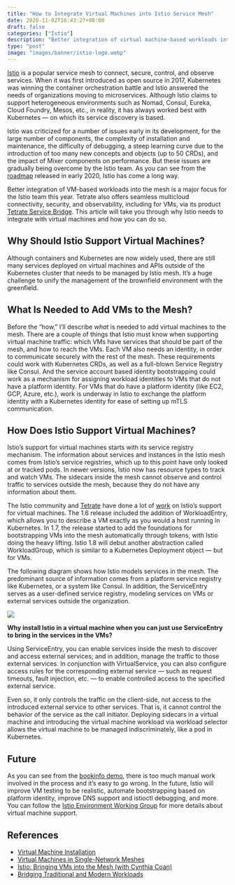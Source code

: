 ```yaml
---
title: "How to Integrate Virtual Machines into Istio Service Mesh"
date: 2020-11-02T16:43:27+08:00
draft: false
categories: ["Istio"]
description: "Better integration of virtual machine-based workloads into the service mesh is a major focus for the Istio team this year, and Tetrate also provides seamless multi-cloud connectivity, security and observability, including for virtual machines, through its product Tetrate Service Bridge. This article will show you why Istio needs to integrate with virtual machines and how."
type: "post"
image: "images/banner/istio-logo.webp"
---
```


[Istio](https://istio.io/) is a popular service mesh to connect, secure, control, and observe services. When it was first introduced as open source in 2017, Kubernetes was winning the container orchestration battle and Istio answered the needs of organizations moving to microservices. Although Istio claims to support heterogeneous environments such as Nomad, Consul, Eureka, Cloud Foundry, Mesos, etc., in reality, it has always worked best with Kubernetes — on which its service discovery is based.

Istio was criticized for a number of issues early in its development, for the large number of components, the complexity of installation and maintenance, the difficulty of debugging, a steep learning curve due to the introduction of too many new concepts and objects (up to 50 CRDs), and the impact of Mixer components on performance. But these issues are gradually being overcome by the Istio team. As you can see from the [roadmap](https://istio.io/latest/zh/blog/2020/tradewinds-2020/) released in early 2020, Istio has come a long way.

Better integration of VM-based workloads into the mesh is a major focus for the Istio team this year. Tetrate also offers seamless multicloud connectivity, security, and observability, including for VMs, via its product [Tetrate Service Bridge](https://www.tetrate.io/tetrate-service-bridge/). This article will take you through why Istio needs to integrate with virtual machines and how you can do so.

## Why Should Istio Support Virtual Machines?

Although containers and Kubernetes are now widely used, there are still many services deployed on virtual machines and APIs outside of the Kubernetes cluster that needs to be managed by Istio mesh. It’s a huge challenge to unify the management of the brownfield environment with the greenfield.

## What Is Needed to Add VMs to the Mesh?

Before the “how,” I’ll describe *what* is needed to add virtual machines to the mesh. There are a couple of things that Istio must know when supporting virtual machine traffic: which VMs have services that should be part of the mesh, and how to reach the VMs. Each VM also needs an identity, in order to communicate securely with the rest of the mesh. These requirements could work with Kubernetes CRDs, as well as a full-blown Service Registry like Consul. And the service account based identity bootstrapping could work as a mechanism for assigning workload identities to VMs that do not have a platform identity. For VMs that do have a platform identity (like EC2, GCP, Azure, etc.), work is underway in Istio to exchange the platform identity with a Kubernetes identity for ease of setting up mTLS communication.

## How Does Istio Support Virtual Machines?

Istio’s support for virtual machines starts with its service registry mechanism. The information about services and instances in the Istio mesh comes from Istio’s service registries, which up to this point have only looked at or tracked pods. In newer versions, Istio now has resource types to track and watch VMs. The sidecars inside the mesh cannot observe and control traffic to services outside the mesh, because they do not have any information about them.

The Istio community and [Tetrate](https://www.tetrate.io/) have done a lot of [work](https://www.tetrate.io/blog/istio-bringing-vms-into-the-mesh-with-cynthia-coan/) on Istio’s support for virtual machines. The 1.6 release included the addition of WorkloadEntry, which allows you to describe a VM exactly as you would a host running in Kubernetes. In 1.7, the release started to add the foundations for bootstrapping VMs into the mesh automatically through tokens, with Istio doing the heavy lifting. Istio 1.8 will debut another abstraction called WorkloadGroup, which is similar to a Kubernetes Deployment object — but for VMs.

The following diagram shows how Istio models services in the mesh. The predominant source of information comes from a platform service registry like Kubernetes, or a system like Consul. In addition, the ServiceEntry serves as a user-defined service registry, modeling services on VMs or external services outside the organization.

![](https://tva1.sinaimg.cn/large/0081Kckwgy1gkp0fvr3orj30p30ehabc.jpg)

**Why install Istio in a virtual machine when you can just use ServiceEntry to bring in the services in the VMs?**

Using ServiceEntry, you can enable services inside the mesh to discover and access external services; and in addition, manage the traffic to those external services. In conjunction with VirtualService, you can also configure access rules for the corresponding external service — such as request timeouts, fault injection, etc. — to enable controlled access to the specified external service.

Even so, it only controls the traffic on the client-side, not access to the introduced external service to other services. That is, it cannot control the behavior of the service as the call initiator. Deploying sidecars in a virtual machine and introducing the virtual machine workload via workload selector allows the virtual machine to be managed indiscriminately, like a pod in Kubernetes.

## Future

As you can see from the [bookinfo demo](https://istio.io/latest/docs/examples/virtual-machines/bookinfo/), there is too much manual work involved in the process and it’s easy to go wrong. In the future, Istio will improve VM testing to be realistic, automate bootstrapping based on platform identity, improve DNS support and istioctl debugging, and more. You can follow the [Istio Environment Working Group](https://github.com/istio/community/blob/master/WORKING-GROUPS.md) for more details about virtual machine support.

## References

- [Virtual Machine Installation](https://istio.io/latest/docs/setup/install/virtual-machine/)
- [Virtual Machines in Single-Network Meshes](https://istio.io/latest/docs/examples/virtual-machines/single-network/)
- [Istio: Bringing VMs into the Mesh (with Cynthia Coan)](https://www.tetrate.io/blog/istio-bringing-vms-into-the-mesh-with-cynthia-coan/)
- [Bridging Traditional and Modern Workloads](https://www.tetrate.io/blog/bridging-traditional-and-modern-workloads/)

